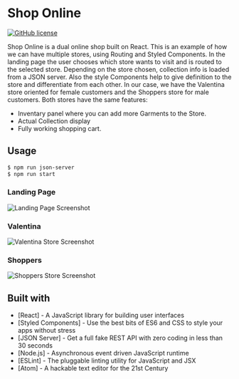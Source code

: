 # Shop Online
[![GitHub license](https://img.shields.io/github/license/alejandraarri/shop-online.svg)](LICENSE)

Shop Online is a dual online shop built on React. This is an example of how we can have multiple stores, using Routing and Styled Components. In the landing page the user chooses which store wants to visit and is routed to the selected store. Depending on the store chosen, collection info is loaded from a JSON server. Also the style Components help to give definition to the store and differentiate from each other. In our case, we have the Valentina store oriented for female customers and the Shoppers store for male customers. Both stores have the same features:  
 - Inventary panel where you can add more Garments to the Store.
 - Actual Collection display
 - Fully working shopping cart.

## Usage
```bash
$ npm run json-server
$ npm run start
```

### Landing Page
![Landing Page Screenshot](https://raw.githubusercontent.com/alejandraarri/shop-online/master/img/landing.png)

### Valentina
![Valentina Store Screenshot](https://raw.githubusercontent.com/alejandraarri/shop-online/master/img/valentina.png)

### Shoppers
![Shoppers Store Screenshot](https://raw.githubusercontent.com/alejandraarri/shop-online/master/img/shoppers.png)

## Built with
* [React] - A JavaScript library for building user interfaces
* [Styled Components] - Use the best bits of ES6 and CSS to style your apps without stress
* [JSON Server] - Get a full fake REST API with zero coding in less than 30 seconds
* [Node.js] - Asynchronous event driven JavaScript runtime
* [ESLint] - The pluggable linting utility for JavaScript and JSX
* [Atom] - A hackable text editor for the 21st Century
